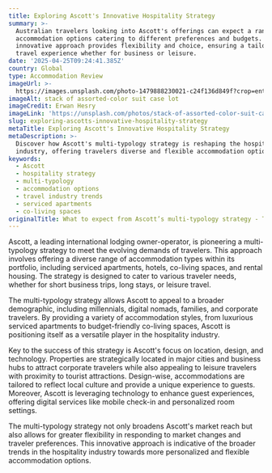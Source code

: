 ```yaml
---
title: Exploring Ascott's Innovative Hospitality Strategy
summary: >-
  Australian travelers looking into Ascott's offerings can expect a range of
  accommodation options catering to different preferences and budgets. This
  innovative approach provides flexibility and choice, ensuring a tailored
  travel experience whether for business or leisure.
date: '2025-04-25T09:24:41.385Z'
country: Global
type: Accommodation Review
imageUrl: >-
  https://images.unsplash.com/photo-1479888230021-c24f136d849f?crop=entropy&cs=tinysrgb&fit=max&fm=jpg&ixid=M3w3Mzk5OTB8MHwxfHNlYXJjaHwyNHx8R2xvYmFsJTIwQWNjb21tb2RhdGlvbiUyMFJldmlldyUyMHRyYXZlbCUyMHBob3RvJTIwbGFuZHNjYXBlJTIwZGVzdGluYXRpb258ZW58MXwwfHx8MTc0NTU3MzA4MXww&ixlib=rb-4.0.3&q=80&w=1080
imageAlt: stack of assorted-color suit case lot
imageCredit: Erwan Hesry
imageLink: 'https://unsplash.com/photos/stack-of-assorted-color-suit-case-lot-Q34YB7yjAxA'
slug: exploring-ascotts-innovative-hospitality-strategy
metaTitle: Exploring Ascott's Innovative Hospitality Strategy
metaDescription: >-
  Discover how Ascott's multi-typology strategy is reshaping the hospitality
  industry, offering travelers diverse and flexible accommodation options.
keywords:
  - Ascott
  - hospitality strategy
  - multi-typology
  - accommodation options
  - travel industry trends
  - serviced apartments
  - co-living spaces
originalTitle: What to expect from Ascott’s multi-typology strategy - Travel Weekly Asia
---
```

Ascott, a leading international lodging owner-operator, is pioneering a multi-typology strategy to meet the evolving demands of travelers. This approach involves offering a diverse range of accommodation types within its portfolio, including serviced apartments, hotels, co-living spaces, and rental housing. The strategy is designed to cater to various traveler needs, whether for short business trips, long stays, or leisure travel.

The multi-typology strategy allows Ascott to appeal to a broader demographic, including millennials, digital nomads, families, and corporate travelers. By providing a variety of accommodation styles, from luxurious serviced apartments to budget-friendly co-living spaces, Ascott is positioning itself as a versatile player in the hospitality industry.

Key to the success of this strategy is Ascott's focus on location, design, and technology. Properties are strategically located in major cities and business hubs to attract corporate travelers while also appealing to leisure travelers with proximity to tourist attractions. Design-wise, accommodations are tailored to reflect local culture and provide a unique experience to guests. Moreover, Ascott is leveraging technology to enhance guest experiences, offering digital services like mobile check-in and personalized room settings.

The multi-typology strategy not only broadens Ascott's market reach but also allows for greater flexibility in responding to market changes and traveler preferences. This innovative approach is indicative of the broader trends in the hospitality industry towards more personalized and flexible accommodation options.
